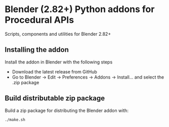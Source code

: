 # Blender (2.82+) Python addons for Procedural APIs

Scripts, components and utilities for Blender 2.82+

## Installing the addon

Install the addon in Blender with the following steps

* Download the latest release from GitHub
* Go to Blender -> Edit -> Preferences -> Addons -> Install... and select the .zip package


## Build distributable zip package

Build a zip package for distributing the Blender addon with:

```
./make.sh
```

